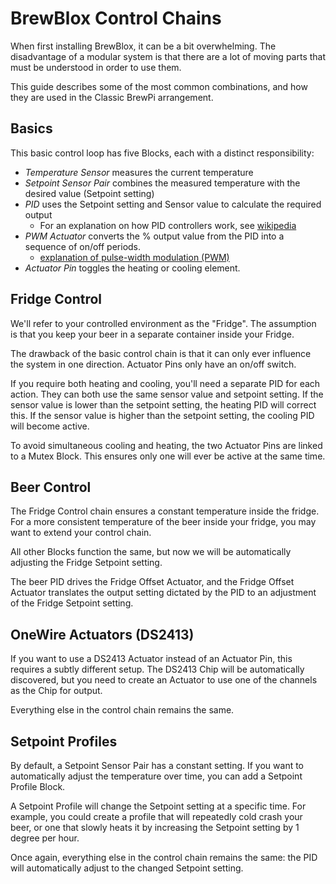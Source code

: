 # BrewBlox Control Chains

When first installing BrewBlox, it can be a bit overwhelming. The disadvantage of a modular system is that there are a lot of moving parts that must be understood in order to use them.

This guide describes some of the most common combinations, and how they are used in the Classic BrewPi arrangement.

## Basics

<PlantUml src="basic_chain.puml" title="Basic Control Chain"/>

This basic control loop has five Blocks, each with a distinct responsibility:
- *Temperature Sensor* measures the current temperature
- *Setpoint Sensor Pair* combines the measured temperature with the desired value (Setpoint setting)
- *PID* uses the Setpoint setting and Sensor value to calculate the required output
  - For an explanation on how PID controllers work, see [wikipedia](https://en.wikipedia.org/wiki/PID_controller)
- *PWM Actuator* converts the % output value from the PID into a sequence of on/off periods.
  - [explanation of pulse-width modulation (PWM)](https://en.wikipedia.org/wiki/Pulse-width_modulation)
- *Actuator Pin* toggles the heating or cooling element.

## Fridge Control

<PlantUml src="fridge_chain.puml" title="Fridge Control Chain"/>

We'll refer to your controlled environment as the "Fridge". The assumption is that you keep your beer in a separate container inside your Fridge.

The drawback of the basic control chain is that it can only ever influence the system in one direction. Actuator Pins only have an on/off switch.

If you require both heating and cooling, you'll need a separate PID for each action. They can both use the same sensor value and setpoint setting. If the sensor value is lower than the setpoint setting, the heating PID will correct this. If the sensor value is higher than the setpoint setting, the cooling PID will become active.

To avoid simultaneous cooling and heating, the two Actuator Pins are linked to a Mutex Block. This ensures only one will ever be active at the same time.

## Beer Control

<PlantUml src="offset_chain.puml" title="Beer Control Chain"/>

The Fridge Control chain ensures a constant temperature inside the fridge. For a more consistent temperature of the beer inside your fridge, you may want to extend your control chain.

All other Blocks function the same, but now we will be automatically adjusting the Fridge Setpoint setting.

The beer PID drives the Fridge Offset Actuator, and the Fridge Offset Actuator translates the output setting dictated by the PID to an adjustment of the Fridge Setpoint setting.

## OneWire Actuators (DS2413)

<PlantUml src="onewire_chain.puml" title="OneWire Control Chain"/>

If you want to use a DS2413 Actuator instead of an Actuator Pin, this requires a subtly different setup. The DS2413 Chip will be automatically discovered, but you need to create an Actuator to use one of the channels as the Chip for output.

Everything else in the control chain remains the same.

## Setpoint Profiles

<PlantUml src="profile_chain.puml" title="Profile Control Chain"/>

By default, a Setpoint Sensor Pair has a constant setting. If you want to automatically adjust the temperature over time, you can add a Setpoint Profile Block.

A Setpoint Profile will change the Setpoint setting at a specific time. For example, you could create a profile that will repeatedly cold crash your beer, or one that slowly heats it by increasing the Setpoint setting by 1 degree per hour.

Once again, everything else in the control chain remains the same: the PID will automatically adjust to the changed Setpoint setting.
